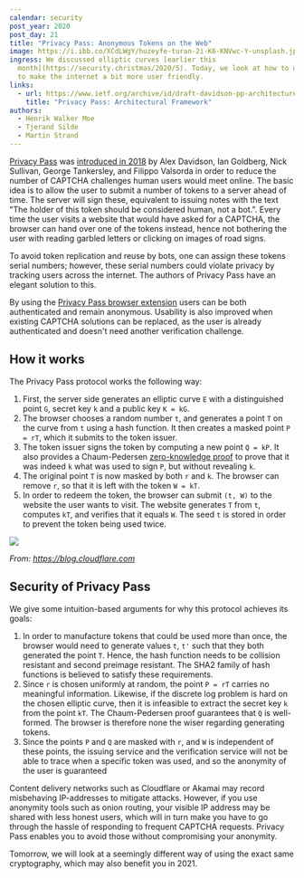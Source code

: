 ```yaml
---
calendar: security
post_year: 2020
post_day: 21
title: "Privacy Pass: Anonymous Tokens on the Web"
image: https://i.ibb.co/XCdLWgY/huzeyfe-turan-2i-K6-KNVwc-Y-unsplash.jpg
ingress: We discussed elliptic curves [earlier this
  month](https://security.christmas/2020/5). Today, we look at how to use those
  to make the internet a bit more user friendly.
links:
  - url: https://www.ietf.org/archive/id/draft-davidson-pp-architecture-01.txt
    title: "Privacy Pass: Architectural Framework"
authors:
  - Henrik Walker Moe
  - Tjerand Silde
  - Martin Strand
---
```

[Privacy Pass](https://www.ietf.org/archive/id/draft-davidson-pp-architecture-01.txt) was [introduced in 2018](https://www.petsymposium.org/2018/files/papers/issue3/popets-2018-0026.pdf) by Alex Davidson, Ian Goldberg, Nick Sullivan, George Tankersley, and Filippo Valsorda in order to reduce the number of CAPTCHA challenges human users would meet online. The basic idea is to allow the user to submit a number of tokens to a server ahead of time. The server will sign these, equivalent to issuing notes with the text "The holder of this token should be considered human, not a bot.". Every time the user visits a website that would have asked for a CAPTCHA, the browser can hand over one of the tokens instead, hence not bothering the user with reading garbled letters or clicking on images of road signs.

To avoid token replication and reuse by bots, one can assign these tokens serial numbers; however, these serial numbers could violate privacy by tracking users across the internet. The authors of Privacy Pass have an elegant solution to this.

By using the [Privacy Pass browser extension](https://privacypass.github.io/) users can be both authenticated and remain anonymous. Usability is also improved when existing CAPTCHA solutions can be replaced, as the user is already authenticated and doesn't need another verification challenge.

## How it works

The Privacy Pass protocol works the following way:

1. First, the server side generates an elliptic curve `E` with a distinguished point `G`, secret key `k` and a public key `K = kG`.
2. The browser chooses a random number `t`, and generates a point `T` on the curve from `t` using a hash function. It then creates a masked point `P = rT`, which it submits to the token issuer.
3. The token issuer signs the token by computing a new point `Q = kP`. It also provides a Chaum-Pedersen [zero-knowledge proof](https://en.wikipedia.org/wiki/Zero-knowledge_proof) to prove that it was indeed `k` what was used to sign `P`, but without revealing `k`.
4. The original point `T` is now masked by both `r` and `k`. The browser can remove `r`, so that it is left with the token `W = kT`.
5. In order to redeem the token, the browser can submit `(t, W)` to the website the user wants to visit. The website generates `T` from `t`, computes `kT`, and verifies that it equals `W`. The seed `t` is stored in order to prevent the token being used twice.

![](/assets/privacypass.png)

*From: https://blog.cloudflare.com*

## Security of Privacy Pass

We give some intuition-based arguments for why this protocol achieves its goals:

1. In order to manufacture tokens that could be used more than once, the browser would need to generate values `t`, `t'` such that they both generated the point `T`. Hence, the hash function needs to be collision resistant and second preimage resistant. The SHA2 family of hash functions is believed to satisfy these requirements.
2. Since `r` is chosen uniformly at random, the point `P = rT` carries no meaningful information. Likewise, if the discrete log problem is hard on the chosen elliptic curve, then it is infeasible to extract the secret key `k` from the point `kT`. The Chaum-Pedersen proof guarantees that `Q` is well-formed. The browser is therefore none the wiser regarding generating tokens.
3. Since the points `P` and `Q` are masked with `r`, and `W` is independent of these points, the issuing service and the verification service will not be able to trace when a specific token was used, and so the anonymity of the user is guaranteed

Content delivery networks such as Cloudflare or Akamai may record misbehaving IP-addresses to mitigate attacks. However, if you use anonymity tools such as onion routing, your visible IP address may be shared with less honest users, which will in turn make you have to go through the hassle of responding to frequent CAPTCHA requests. Privacy Pass enables you to avoid those without compromising your anonymity. 

Tomorrow, we will look at a seemingly different way of using the exact same cryptography, which may also benefit you in 2021.
